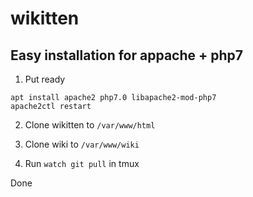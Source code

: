 # wikitten

## Easy installation for appache + php7

1. Put ready
```
apt install apache2 php7.0 libapache2-mod-php7
apache2ctl restart
```

2. Clone wikitten to `/var/www/html`

3. Clone wiki to `/var/www/wiki`

4. Run `watch git pull` in tmux

Done
